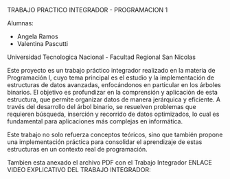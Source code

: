 TRABAJO PRACTICO INTEGRADOR - PROGRAMACION 1

Alumnas:
- Angela Ramos
- Valentina Pascutti

Universidad Tecnologica Nacional - Facultad Regional San Nicolas

Este proyecto es un trabajo práctico integrador realizado en la materia de Programación I, cuyo tema principal es el estudio y 
la implementación de estructuras de datos avanzadas, enfocándonos en particular en los árboles binarios.
El objetivo es profundizar en la comprensión y aplicación de esta estructura, que permite organizar datos de manera jerárquica 
y eficiente. A través del desarrollo del árbol binario, se resuelven problemas que requieren búsqueda, inserción y recorrido de 
datos optimizados, lo cual es fundamental para aplicaciones más complejas en informática.

Este trabajo no solo refuerza conceptos teóricos, sino que también propone una implementación práctica para consolidar el aprendizaje 
de estas estructuras en un contexto real de programación.

Tambien esta anexado el archivo PDF con el Trabajo Integrador
ENLACE VIDEO EXPLICATIVO DEL TRABAJO INTEGRADOR: 
